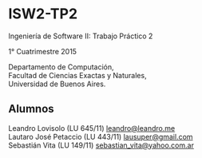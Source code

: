 ISW2-TP2
========

Ingeniería de Software II: Trabajo Práctico 2

1° Cuatrimestre 2015

Departamento de Computación,  
Facultad de Ciencias Exactas y Naturales,  
Universidad de Buenos Aires.

Alumnos
-------

Leandro Lovisolo (LU 645/11) [leandro@leandro.me](mailto:leandro@leandro.me)  
Lautaro José Petaccio  (LU 443/11) [lausuper@gmail.com](mailto:lausuper@gmail.com)  
Sebastián Vita (LU 149/11) [sebastian_vita@yahoo.com.ar](mailto:sebastian_vita@yahoo.com.ar)
